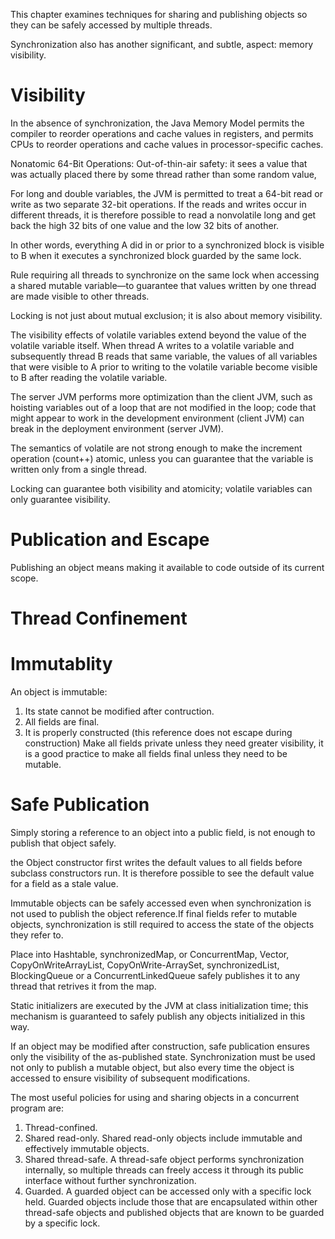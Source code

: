 This chapter examines techniques for sharing and publishing objects so they can be safely accessed by multiple threads.

Synchronization also has another significant, and subtle, aspect: memory visibility.
# Visibility
In the absence of synchronization, the Java Memory Model permits the compiler to reorder operations and cache values in registers, and permits CPUs to reorder operations and cache values in processor-specific caches.

Nonatomic 64-Bit Operations:
Out-of-thin-air safety: it sees a value that was actually placed there by some thread rather than some random value, 

For long and double variables, the JVM is permitted to treat a 64-bit read or write as two separate 32-bit operations. If the reads and writes occur in different threads, it is therefore possible to read a nonvolatile long and get back the high 32 bits of one value and the low 32 bits of another.

In other words, everything A did in or prior to a synchronized block is visible to B when it executes a synchronized block guarded by the same lock.

Rule requiring all threads to synchronize on the same lock when accessing a shared mutable variable—to guarantee that values written by one thread are made visible to other threads.

Locking is not just about mutual exclusion; it is also about memory visibility. 

The visibility effects of volatile variables extend beyond the value of the volatile variable itself. When thread A writes to a volatile variable and subsequently thread B reads that same variable, the values of all variables that were visible to A prior to writing to the volatile variable become visible to B after reading the volatile variable.

The server JVM performs more optimization than the client JVM, such as hoisting variables out of a loop that are not modified in the loop; code that might appear to work in the development environment (client JVM) can break in the deployment environment (server JVM).

The semantics of volatile are not strong enough to make the increment operation (count++) atomic, unless you can guarantee that the variable is written only from a single thread.

Locking can guarantee both visibility and atomicity; volatile variables can only guarantee visibility.

# Publication and Escape
Publishing an object means making it available to code outside of its current scope. 

# Thread Confinement

# Immutablity
An object is immutable:
1. Its state cannot be modified after contruction.
2. All fields are final.
3. It is properly constructed (this reference does not escape during construction)
Make all fields private unless they need greater visibility, it is a good practice to make all fields final unless they need to be mutable.

# Safe Publication
Simply storing a reference to an object into a public field, is not enough to publish that object safely.

the Object constructor first writes the default values to all fields before subclass constructors run. It is therefore possible to see the default value for a field as a stale value.

Immutable objects can be safely accessed even when synchronization is not used to publish the object reference.If final fields refer to mutable objects, synchronization is still required to access the state of the objects they refer to.

Place into Hashtable, synchronizedMap, or ConcurrentMap, Vector, CopyOnWriteArrayList, CopyOnWrite-ArraySet, synchronizedList, BlockingQueue or a ConcurrentLinkedQueue safely publishes it to any thread that retrives it from the map.

Static initializers are executed by the JVM at class initialization time; this mechanism is guaranteed to safely publish any objects initialized in this way.

If an object may be modified after construction, safe publication ensures only the visibility of the as-published state. Synchronization must be used not only to publish a mutable object, but also every time the object is accessed to ensure visibility of subsequent modifications. 

The most useful policies for using and sharing objects in a concurrent program are:
1. Thread-confined.
2. Shared read-only. Shared read-only objects include immutable and effectively immutable objects.
3. Shared thread-safe. A thread-safe object performs synchronization internally, so multiple threads can freely access it through its public interface without further synchronization.
4. Guarded. A guarded object can be accessed only with a specific lock held. Guarded objects include those that are encapsulated within other thread-safe objects and published objects that are known to be guarded by a specific lock.
